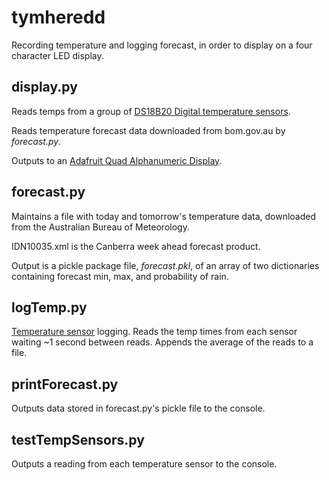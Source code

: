 # tymheredd
Recording temperature and logging forecast, in order to display on a four character LED display.

## display.py
Reads temps from a group of [DS18B20 Digital temperature sensors](https://core-electronics.com.au/waterproof-ds18b20-digital-temperature-sensor.html).

Reads temperature forecast data downloaded from bom.gov.au by *forecast.py*.

Outputs to an [Adafruit Quad Alphanumeric Display](https://www.adafruit.com/product/1911).

## forecast.py
Maintains a file with today and tomorrow's temperature data, downloaded from the Australian Bureau of Meteorology.

IDN10035.xml is the Canberra week ahead forecast product.

Output is a pickle package file, *forecast.pkl*, of an array of two dictionaries containing forecast min, max, and probability of rain.

## logTemp.py
[Temperature sensor](https://core-electronics.com.au/waterproof-ds18b20-digital-temperature-sensor.html) logging. Reads the temp <samples> times from each sensor waiting ~1 second between reads. Appends the average of the reads to a file.

## printForecast.py
Outputs data stored in forecast.py's pickle file to the console.

## testTempSensors.py
Outputs a reading from each temperature sensor to the console.
